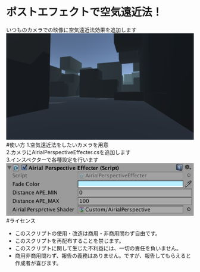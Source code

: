 # ポストエフェクトで空気遠近法！
いつものカメラでの映像に空気遠近法効果を追加します<br>
<img src="https://github.com/Shottakon/AirialPerspectiveEffecter/blob/img/img/display.png">
#使い方
1.空気遠近法をしたいカメラを用意<br>
2.カメラにAirialPerspectiveEffecter.csを追加します<br>
3.インスペクターで各種設定を行います<br>
<img src="https://github.com/Shottakon/AirialPerspectiveEffecter/blob/img/img/settings.png">
#ライセンス
<ul>
<li>このスクリプトの使用・改造は商用・非商用問わず自由です。</li>
<li>このスクリプトを再配布することを禁じます。</li>
<li>このスクリプトに関して生じた不利益には、一切の責任を負いません。</li>
<li>商用非商用問わず、報告の義務はありません。ですが、報告してもらえると作成者が喜びます。</li>
</ul>
